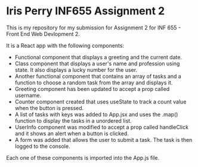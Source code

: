 # Iris Perry INF655 Assignment 2

This is my repository for my submission for Assignment 2 for INF 655 - Front End Web Devlopment 2.

It is a React app with the following components:
- Functional component that displays a greeting and the current date.
- Class component that displays a user's name and profession using state. It also displays a lucky number for the user.
- Another functional component that contains an array of tasks and a function to choose a random task from the array and displays it.
- Greeting component has been updated to accept a prop called username.
- Counter component created that uses useState to track a count value when the button is pressed.
- A list of tasks with keys was added to App.jsx and uses the .map() function to display the tasks in a unordered list.
- UserInfo component was modified to accept a prop called handleClick and it shows an alert when a button is clicked.
- A form was added that allows the user to submit a task. The task is then logged to the console.

Each one of these components is imported into the App.js file.
